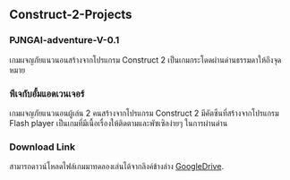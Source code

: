 ## Construct-2-Projects

### PJNGAI-adventure-V-0.1
เกมผจญภัยแนวนอนสร้างจากโปรแกรม Construct 2 เป็นเกมกระโดดผ่านด่านธรรมดาให้ถึงจุดหมาย

### พีเจกับอั้มแอดเวนเจอร์
เกมผจญภัยแนวนอนผู้เล่น 2 คนสร้างจากโปรแกรม Construct 2 มีคัตซีนที่สร้างจากโปรแกรม Flash player เป็นเกมที่มีเนื้อเรื่องให้ติดตามและพัซเซิลง่ายๆ ในการผ่านด่าน


### Download Link
สามารถดาวน์โหลดไฟล์เกมมาทดลองเล่นได้จากลิงค์ข้างล่าง
[GoogleDrive](https://drive.google.com/file/d/1f8hSyMv5BuGKPSdMzeJrOaj4rWJd5yQq).

